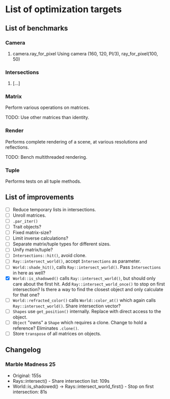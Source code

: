 # List of optimization targets

## List of benchmarks

### Camera

1. camera.ray_for_pixel
    Using camera (160, 120, PI/3), ray_for_pixel(100, 50)

### Intersections

1. [...]

### Matrix

Perform various operations on matrices.

TODO: Use other matrices than identity.

### Render

Performs complete rendering of a scene, at various resolutions and reflections.

TODO: Bench multithreaded rendering.

### Tuple

Performs tests on all tuple methods.

## List of improvements

- [ ] Reduce temporary lists in intersections.
- [ ] Unroll matrices.
- [ ] `.par_iter()`
- [ ] Trait objects?
- [ ] Fixed matrix-size?
- [ ] Limit inverse calculations?
- [ ] Separate matrix/tuple types for different sizes.
- [ ] Unify matrix/tuple?
- [ ] `Intersections::hit()`, avoid clone.
- [ ] `Ray::intersect_world()`, accept `Intersections` as parameter.
- [ ] `World::shade_hit()`, calls `Ray::intersect_world()`. Pass `Intersections` in here as well?
- [x] `World::is_shadowed()` calls `Ray::intersect_world()`, but should only care about the first hit. Add `Ray::intersect_world_once()` to stop on first intersection? Is there a way to find the closest object and only calculate for that one?
- [ ] `World::refracted_color()` calls `World::color_at()` which again calls `Ray::intersect_world()`. Share intersection vector?
- [ ] `Shapes` use `get_position()` internally. Replace with direct access to the object.
- [ ] `Object` "owns" a `Shape` which requires a clone. Change to hold a reference? Eliminates `.clone()`.
- [ ] Store `transpose` of all matrices on objects.

## Changelog

### Marble Madness 25

- Original: 155s
- Rays::intersect() - Share intersection list: 109s
- World::is_shadowed() -> Rays::intersect_world_first() - Stop on first intersection: 81s

